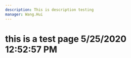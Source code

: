 ```yaml
---
description: This is description testing
manager: Wang.Hui
---
```

# this is a test page 5/25/2020 12:52:57 PM
